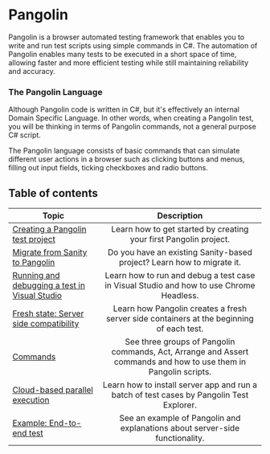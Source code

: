 # Pangolin
Pangolin is a browser automated testing framework that enables you to write and run test scripts using simple commands in C#. The automation of Pangolin enables many tests to be executed in a short space of time, allowing faster and more efficient testing while still maintaining reliability and accuracy.

### The Pangolin Language
Although Pangolin code is written in C#, but it's effectively an internal Domain Specific Language.
In other words, when creating a Pangolin test, you will be thinking in terms of Pangolin commands, not a general purpose C# script.

The Pangolin language consists of basic commands that can simulate different user actions in a browser such as clicking buttons and menus, filling out input fields, ticking checkboxes and radio buttons.

## Table of contents
| Topic | Description |
| ------------- |:-------------:|
| [Creating a Pangolin test project](create-project.md) | Learn how to get started by creating your first Pangolin project. |
| [Migrate from Sanity to Pangolin](sanity-migration.md) | Do you have an existing Sanity-based project? Learn how to migrate it. |
| [Running and debugging a test in Visual Studio](running-in-vs.md) | Learn how to run and debug a test case in Visual Studio and how to use Chrome Headless. |
| [Fresh state: Server side compatibility](fresh-slate.md) | Learn how Pangolin creates a fresh server side containers at the beginning of each test. |
| [Commands](Commands/commands.md) | See three groups of Pangolin commands, Act, Arrange and Assert commands and how to use them in Pangolin scripts. |
| [Cloud-based parallel execution](cloud-run.md) | Learn how to install server app and run a batch of test cases by Pangolin Test Explorer. |
| [Example: End-to-end test](example.md) | See an example of Pangolin and explanations about server-side functionality. |
